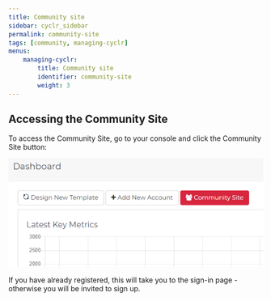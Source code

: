```yaml
---
title: Community site
sidebar: cyclr_sidebar
permalink: community-site
tags: [community, managing-cyclr]
menus:
    managing-cyclr:
        title: Community site
        identifier: community-site
        weight: 3
---
```


## Accessing the Community Site

To access the Community Site, go to your console and click the Community Site button:

![Community Site Button](./images/community-site-button.png)

If you have already registered, this will take you to the sign-in page - otherwise you will be invited to sign up.
